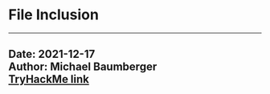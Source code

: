 # File Inclusion

---
Date: 2021-12-17  
Author: Michael Baumberger  
[TryHackMe link](https://tryhackme.com/room/fileinc)
---